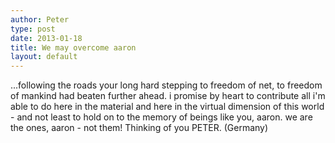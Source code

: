 ```yaml
---
author: Peter
type: post
date: 2013-01-18
title: We may overcome aaron
layout: default
---
```


...following the roads your long hard stepping to freedom of net, to freedom of mankind had beaten further ahead. 
i promise by heart to contribute all i'm able to do here in the material and here in the virtual dimension of this world - and not least to hold on to the memory of beings like you, aaron. we are the ones, aaron - not them! 
Thinking of you 
PETER. (Germany) 